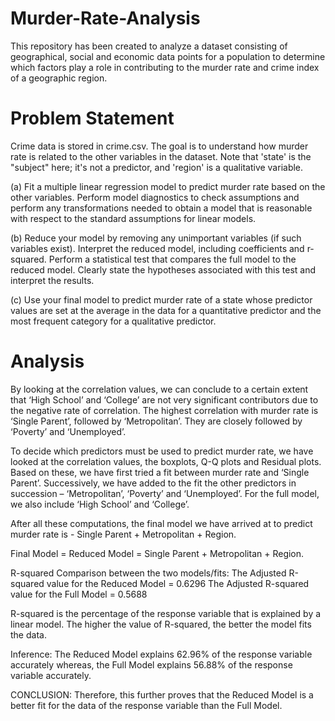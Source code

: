 # Murder-Rate-Analysis
This repository has been created to analyze a dataset consisting of geographical, social and economic data points for a population to determine which factors play a role in contributing to the murder rate and crime index of a geographic region.

# Problem Statement
Crime data is stored in crime.csv. The goal is to understand how murder rate is related to the other variables in the dataset. Note that 'state' is the "subject" here; it's not a predictor, and 'region' is a qualitative variable.

(a) Fit a multiple linear regression model to predict murder rate based on the other variables. Perform model diagnostics to check assumptions and perform any transformations needed to obtain a model that is reasonable with respect to the standard assumptions for linear models.

(b) Reduce your model by removing any unimportant variables (if such variables exist). Interpret the reduced model, including coefficients and r-squared. Perform a statistical test that compares the full model to the reduced model. Clearly state the hypotheses associated with this test and interpret the results.

(c) Use your final model to predict murder rate of a state whose predictor values are set at the average in the data for a quantitative predictor and the most frequent category for a qualitative predictor.

# Analysis
By looking at the correlation values, we can conclude to a certain extent that ‘High School’ and ‘College’ are not very significant contributors due to the negative rate of correlation. The highest correlation with murder rate is ‘Single Parent’, followed by ‘Metropolitan’. They are closely followed by ‘Poverty’ and ‘Unemployed’.

To decide which predictors must be used to predict murder rate, we have looked at the correlation values, the boxplots, Q-Q plots and Residual plots. Based on these, we have first tried a fit between murder rate and ‘Single Parent’. Successively, we have added to the fit the other predictors in succession – ‘Metropolitan’, ‘Poverty’ and ‘Unemployed’. For the full model, we also include ‘High School’ and ‘College’.

After all these computations, the final model we have arrived at to predict murder rate is - Single Parent + Metropolitan + Region.

Final Model = Reduced Model = Single Parent + Metropolitan + Region.

R-squared Comparison between the two models/fits:
The Adjusted R-squared value for the Reduced Model = 0.6296
The Adjusted R-squared value for the Full Model = 0.5688

R-squared is the percentage of the response variable that is explained by a linear model. The higher the value of R-squared, the better the model fits the data.

Inference: The Reduced Model explains 62.96% of the response variable accurately whereas, the Full Model explains 56.88% of the response variable accurately. 

CONCLUSION:
Therefore, this further proves that the Reduced Model is a better fit for the data of the response variable than the Full Model.


